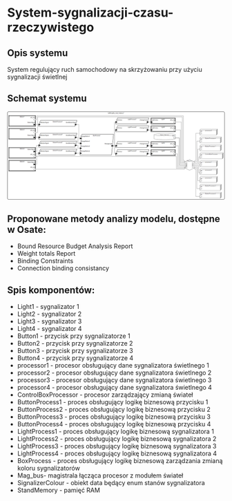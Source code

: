 # System-sygnalizacji-czasu-rzeczywistego

## Opis systemu
System regulujący ruch samochodowy na skrzyżowaniu przy użyciu sygnalizacji świetlnej

## Schemat systemu
![Schemat systemu](./diagrams/system_diagram2.png)

## Proponowane metody analizy modelu, dostępne w Osate:
* Bound Resource Budget Analysis Report
* Weight totals Report
* Binding Constraints
* Connection binding consistancy

## Spis komponentów:
* Light1 - sygnalizator 1
* Light2 - sygnalizator 2
* Light3 - sygnalizator 3
* Light4 - sygnalizator 4
* Button1 - przycisk przy sygnalizatorze 1
* Button2 - przycisk przy sygnalizatorze 2
* Button3 - przycisk przy sygnalizatorze 3
* Button4 - przycisk przy sygnalizatorze 4
* processor1 - procesor obsługujący dane sygnalizatora świetlnego 1
* processor2 - procesor obsługujący dane sygnalizatora świetlnego 2
* processor3 - procesor obsługujący dane sygnalizatora świetlnego 3
* processor4 - procesor obsługujący dane sygnalizatora świetlnego 4
* ControlBoxProcessor - procesor zarządzający zmianą świateł
* ButtonProcess1 - proces obsługujący logikę biznesową przycisku 1
* ButtonProcess2 - proces obsługujący logikę biznesową przycisku 2
* ButtonProcess3 - proces obsługujący logikę biznesową przycisku 3
* ButtonProcess4 - proces obsługujący logikę biznesową przycisku 4
* LightProcess1 - proces obsługujący logikę biznesową sygnalizatora 1
* LightProcess2 - proces obsługujący logikę biznesową sygnalizatora 2
* LightProcess3 - proces obsługujący logikę biznesową sygnalizatora 3
* LightProcess4 - proces obsługujący logikę biznesową sygnalizatora 4
* BoxProcess - proces obsługujący logikę biznesową zarządzania zmianą koloru sygnalizatorów
* Mag_bus- magistrala łącząca procesor z modułem świateł
* SignalizerColour - obiekt data będący enum stanów sygnalizatora
* StandMemory - pamięć RAM
